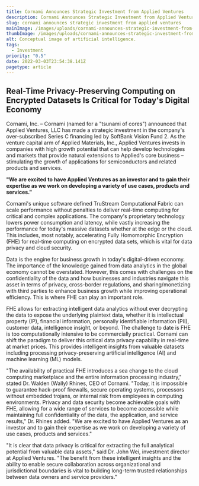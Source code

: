 ```yaml
---
title: Cornami Announces Strategic Investment from Applied Ventures
description: Cornami Announces Strategic Investment from Applied Ventures
slug: cornami announces strategic investment from applied ventures
mainImage: /images/uploads/cornami-announces-strategic-investment-from-applied-ventures-featured.jpg
thumbImage: /images/uploads/cornami-announces-strategic-investment-from-applied-ventures-thumb.jpg
alt: Conceptual image of artificial intelligence.
tags:
  - Investment
priority: "0.5"
date: 2022-03-03T23:54:38.141Z
pagetype: article
---
```

## Real-Time Privacy-Preserving Computing on Encrypted Datasets Is Critical for Today's Digital Economy

Cornami, Inc. – Cornami (named for a "tsunami of cores") announced that Applied Ventures, LLC has made a strategic investment in the company's over-subscribed Series C financing led by SoftBank Vision Fund 2. As the venture capital arm of Applied Materials, Inc., Applied Ventures invests in companies with high growth potential that can help develop technologies and markets that provide natural extensions to Applied's core business – stimulating the growth of applications for semiconductors and related products and services.

**"We are excited to have Applied Ventures as an investor and to gain their expertise as we work on developing a variety of use cases, products and services."**

Cornami's unique software defined TruStream Computational Fabric can scale performance without penalties to deliver real-time computing for critical and complex applications. The company's proprietary technology lowers power consumption and latency, while vastly increasing the performance for today's massive datasets whether at the edge or the cloud. This includes, most notably, accelerating Fully Homomorphic Encryption (FHE) for real-time computing on encrypted data sets, which is vital for data privacy and cloud security.

Data is the engine for business growth in today's digital-driven economy. The importance of the knowledge gained from data analytics in the global economy cannot be overstated. However, this comes with challenges on the confidentiality of the data and how businesses and industries navigate this asset in terms of privacy, cross-border regulations, and sharing/monetizing with third parties to enhance business growth while improving operational efficiency. This is where FHE can play an important role.

FHE allows for extracting intelligent data analytics without ever decrypting the data to expose the underlying plaintext data, whether it is intellectual property (IP), financial information, personally identifiable information (PII), customer data, intelligence insight, or beyond. The challenge to date is FHE is too computationally intensive to be commercially practical. Cornami can shift the paradigm to deliver this critical data privacy capability in real-time at market prices. This provides intelligent insights from valuable datasets including processing privacy-preserving artificial intelligence (AI) and machine learning (ML) models.

"The availability of practical FHE introduces a sea change to the cloud computing marketplace and the entire information processing industry," stated Dr. Walden (Wally) Rhines, CEO of Cornami. "Today, it is impossible to guarantee hack-proof firewalls, secure operating systems, processors without embedded trojans, or internal risk from employees in computing environments. Privacy and data security become achievable goals with FHE, allowing for a wide range of services to become accessible while maintaining full confidentiality of the data, the application, and service results," Dr. Rhines added. "We are excited to have Applied Ventures as an investor and to gain their expertise as we work on developing a variety of use cases, products and services."

"It is clear that data privacy is critical for extracting the full analytical potential from valuable data assets," said Dr. John Wei, investment director at Applied Ventures. "The benefit from these intelligent insights and the ability to enable secure collaboration across organizational and jurisdictional boundaries is vital to building long-term trusted relationships between data owners and service providers."
